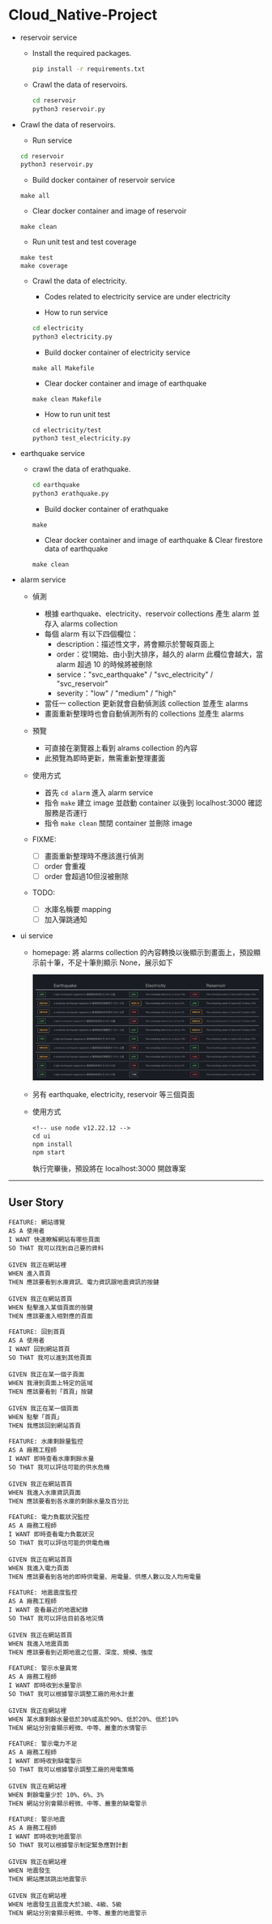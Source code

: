 # Cloud_Native-Project

- reservoir service

  - Install the required packages.

      ``` sh
      pip install -r requirements.txt
      ```

  - Crawl the data of reservoirs.

      ``` sh
      cd reservoir
      python3 reservoir.py
    ```

- Crawl the data of reservoirs.
    - Run service
    ``` sh
    cd reservoir
    python3 reservoir.py
    ```
     - Build docker container of reservoir service
    ```
    make all 
    ```
    - Clear docker container and image of reservoir
    ```
    make clean
    ```
    - Run unit test and test coverage
    ```
    make test
    make coverage
    ```

  - Crawl the data of electricity.

      - Codes related to electricity service are under electricity
      
      - How to run service
      ``` sh
      cd electricity
      python3 electricity.py
      ```

      - Build docker container of electricity service
      ```
      make all Makefile
      ```
      - Clear docker container and image of earthquake
      ```
      make clean Makefile
      ```
      - How to run unit test
      ```
      cd electricity/test
      python3 test_electricity.py
      ```

- earthquake service
  - crawl the data of erathquake.

    ``` sh
    cd earthquake
    python3 erathquake.py
    ```
    
    - Build docker container of erathquake
    ```
    make
    ```
    
    - Clear docker container and image of earthquake & Clear firestore data of earthquake
    ```
    make clean
    ```


- alarm service 
    - 偵測
        - 根據 earthquake、electricity、reservoir collections 產生 alarm 並存入 alarms collection
        - 每個 alarm 有以下四個欄位：
          - description：描述性文字，將會顯示於警報頁面上
          - order：從1開始、由小到大排序，越久的 alarm 此欄位會越大，當 alarm 超過 10 的時候將被刪除
          - service："svc_earthquake" / "svc_electricity" / "svc_reservoir"
          - severity："low" / "medium" / "high"
        - 當任一 collection 更新就會自動偵測該 collection 並產生 alarms
        - 畫面重新整理時也會自動偵測所有的 collections 並產生 alarms
          
    - 預覽
        - 可直接在瀏覽器上看到 alrams collection 的內容
        - 此預覽為即時更新，無需重新整理畫面
    - 使用方式
      - 首先 `cd alarm` 進入 alarm service
      - 指令 `make` 建立 image 並啟動 container 以後到 localhost:3000 確認服務是否運行
      - 指令 `make clean` 關閉 container 並刪除 image
    - FIXME: 
        - [ ] 畫面重新整理時不應該進行偵測
        - [ ] order 會重複
        - [ ] order 會超過10但沒被刪除
    - TODO:
        - [ ] 水庫名稱要 mapping
        - [ ] 加入彈跳通知

- ui service
    - homepage: 將 alarms collection 的內容轉換以後顯示到畫面上，預設顯示前十筆，不足十筆則顯示 None，展示如下

        ![homepage](./homepage.jpg)
    - 另有 earthquake, electricity, reservoir 等三個頁面

    - 使用方式
        ```
        <!-- use node v12.22.12 -->
        cd ui
        npm install
        npm start
        ```

        執行完畢後，預設將在 localhost:3000 開啟專案

---
## User Story

```
FEATURE: 網站導覽
AS A 使用者
I WANT 快速瞭解網站有哪些頁面
SO THAT 我可以找到自己要的資料

GIVEN 我正在網站裡
WHEN 進入首頁
THEN 應該要看到水庫資訊、電力資訊跟地震資訊的按鍵

GIVEN 我正在網站首頁
WHEN 點擊進入某個頁面的按鍵
THEN 應該要進入相對應的頁面
```

```
FEATURE: 回到首頁
AS A 使用者
I WANT 回到網站首頁
SO THAT 我可以進到其他頁面

GIVEN 我正在某一個子頁面
WHEN 我滑到頁面上特定的區域
THEN 應該要看到「首頁」按鍵

GIVEN 我正在某一個頁面
WHEN 點擊「首頁」
THEN 我應該回到網站首頁
```

```
FEATURE: 水庫剩餘量監控
AS A 廠務工程師
I WANT 即時查看水庫剩餘水量
SO THAT 我可以評估可能的供水危機

GIVEN 我正在網站首頁
WHEN 我進入水庫資訊頁面
THEN 應該要看到各水庫的剩餘水量及百分比
```

```
FEATURE: 電力負載狀況監控
AS A 廠務工程師
I WANT 即時查看電力負載狀況
SO THAT 我可以評估可能的供電危機

GIVEN 我正在網站首頁
WHEN 我進入電力頁面
THEN 應該要看到各地的即時供電量、用電量、供應人數以及人均用電量
```

```
FEATURE: 地震震度監控
AS A 廠務工程師
I WANT 查看最近的地震紀錄
SO THAT 我可以評估目前各地災情

GIVEN 我正在網站首頁
WHEN 我進入地震頁面
THEN 應該要看到近期地震之位置、深度、規模、強度
```

```
FEATURE: 警示水量異常
AS A 廠務工程師
I WANT 即時收到水量警示
SO THAT 我可以根據警示調整工廠的用水計畫

GIVEN 我正在網站裡
WHEN 某水庫剩餘水量低於30%或高於90%、低於20%、低於10%
THEN 網站分別會顯示輕微、中等、嚴重的水情警示
```

```
FEATURE: 警示電力不足
AS A 廠務工程師
I WANT 即時收到缺電警示
SO THAT 我可以根據警示調整工廠的用電策略

GIVEN 我正在網站裡
WHEN 剩餘電量少於 10%、6%、3%
THEN 網站分別會顯示輕微、中等、嚴重的缺電警示
```

```
FEATURE: 警示地震
AS A 廠務工程師
I WANT 即時收到地震警示
SO THAT 我可以根據警示制定緊急應對計劃

GIVEN 我正在網站裡
WHEN 地震發生
THEN 網站應該跳出地震警示

GIVEN 我正在網站裡
WHEN 地震發生且震度大於3級、4級、5級
THEN 網站分別會顯示輕微、中等、嚴重的地震警示
```
